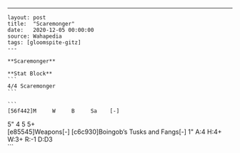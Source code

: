 ---
    layout: post
    title:  "Scaremonger"
    date:   2020-12-05 00:00:00
    source: Wahapedia
    tags: [gloomspite-gitz]
    ---
    
    **Scaremonger**
    
    **Stat Block**
    ```
    4/4 Scaremonger
    ```
    
    ```
    [56f442]M     W     B     Sa    [-]
5"    4     5     5+    
[e85545]Weapons[-]
[c6c930]Boingob’s Tusks and Fangs[-]
1"     A:4    H:4+   W:3+   R:-1   D:D3  
    ```
    
    
    